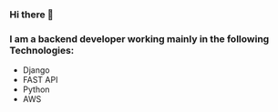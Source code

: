 ### Hi there 👋

### I am a backend developer working mainly in the following Technologies:
- Django
- FAST API
- Python
- AWS
